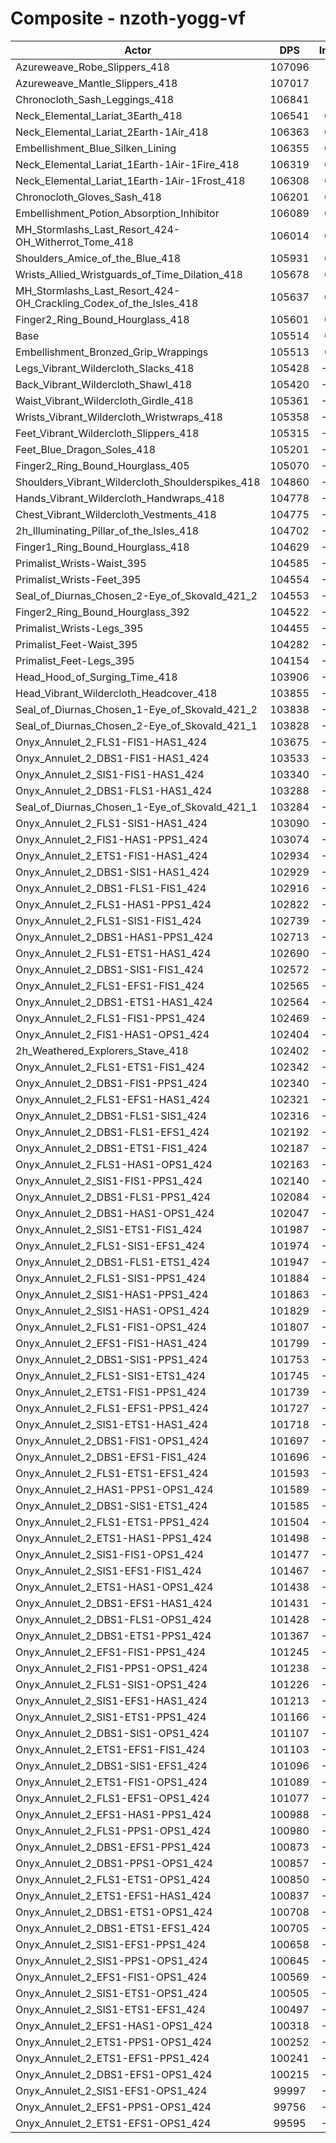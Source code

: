 # Composite - nzoth-yogg-vf
| Actor | DPS | Increase |
|---|:---:|:---:|
|Azureweave_Robe_Slippers_418|107096|1.50%|
|Azureweave_Mantle_Slippers_418|107017|1.42%|
|Chronocloth_Sash_Leggings_418|106841|1.26%|
|Neck_Elemental_Lariat_3Earth_418|106541|0.97%|
|Neck_Elemental_Lariat_2Earth-1Air_418|106363|0.80%|
|Embellishment_Blue_Silken_Lining|106355|0.80%|
|Neck_Elemental_Lariat_1Earth-1Air-1Fire_418|106319|0.76%|
|Neck_Elemental_Lariat_1Earth-1Air-1Frost_418|106308|0.75%|
|Chronocloth_Gloves_Sash_418|106201|0.65%|
|Embellishment_Potion_Absorption_Inhibitor|106089|0.54%|
|MH_Stormlashs_Last_Resort_424-OH_Witherrot_Tome_418|106014|0.47%|
|Shoulders_Amice_of_the_Blue_418|105931|0.39%|
|Wrists_Allied_Wristguards_of_Time_Dilation_418|105678|0.16%|
|MH_Stormlashs_Last_Resort_424-OH_Crackling_Codex_of_the_Isles_418|105637|0.12%|
|Finger2_Ring_Bound_Hourglass_418|105601|0.08%|
|Base|105514|0.00%|
|Embellishment_Bronzed_Grip_Wrappings|105513|0.00%|
|Legs_Vibrant_Wildercloth_Slacks_418|105428|-0.08%|
|Back_Vibrant_Wildercloth_Shawl_418|105420|-0.09%|
|Waist_Vibrant_Wildercloth_Girdle_418|105361|-0.15%|
|Wrists_Vibrant_Wildercloth_Wristwraps_418|105358|-0.15%|
|Feet_Vibrant_Wildercloth_Slippers_418|105315|-0.19%|
|Feet_Blue_Dragon_Soles_418|105201|-0.30%|
|Finger2_Ring_Bound_Hourglass_405|105070|-0.42%|
|Shoulders_Vibrant_Wildercloth_Shoulderspikes_418|104860|-0.62%|
|Hands_Vibrant_Wildercloth_Handwraps_418|104778|-0.70%|
|Chest_Vibrant_Wildercloth_Vestments_418|104775|-0.70%|
|2h_Illuminating_Pillar_of_the_Isles_418|104702|-0.77%|
|Finger1_Ring_Bound_Hourglass_418|104629|-0.84%|
|Primalist_Wrists-Waist_395|104585|-0.88%|
|Primalist_Wrists-Feet_395|104554|-0.91%|
|Seal_of_Diurnas_Chosen_2-Eye_of_Skovald_421_2|104553|-0.91%|
|Finger2_Ring_Bound_Hourglass_392|104522|-0.94%|
|Primalist_Wrists-Legs_395|104455|-1.00%|
|Primalist_Feet-Waist_395|104282|-1.17%|
|Primalist_Feet-Legs_395|104154|-1.29%|
|Head_Hood_of_Surging_Time_418|103906|-1.52%|
|Head_Vibrant_Wildercloth_Headcover_418|103855|-1.57%|
|Seal_of_Diurnas_Chosen_1-Eye_of_Skovald_421_2|103838|-1.59%|
|Seal_of_Diurnas_Chosen_2-Eye_of_Skovald_421_1|103828|-1.60%|
|Onyx_Annulet_2_FLS1-FIS1-HAS1_424|103675|-1.74%|
|Onyx_Annulet_2_DBS1-FIS1-HAS1_424|103533|-1.88%|
|Onyx_Annulet_2_SIS1-FIS1-HAS1_424|103340|-2.06%|
|Onyx_Annulet_2_DBS1-FLS1-HAS1_424|103288|-2.11%|
|Seal_of_Diurnas_Chosen_1-Eye_of_Skovald_421_1|103284|-2.11%|
|Onyx_Annulet_2_FLS1-SIS1-HAS1_424|103090|-2.30%|
|Onyx_Annulet_2_FIS1-HAS1-PPS1_424|103074|-2.31%|
|Onyx_Annulet_2_ETS1-FIS1-HAS1_424|102934|-2.44%|
|Onyx_Annulet_2_DBS1-SIS1-HAS1_424|102929|-2.45%|
|Onyx_Annulet_2_DBS1-FLS1-FIS1_424|102916|-2.46%|
|Onyx_Annulet_2_FLS1-HAS1-PPS1_424|102822|-2.55%|
|Onyx_Annulet_2_FLS1-SIS1-FIS1_424|102739|-2.63%|
|Onyx_Annulet_2_DBS1-HAS1-PPS1_424|102713|-2.65%|
|Onyx_Annulet_2_FLS1-ETS1-HAS1_424|102690|-2.68%|
|Onyx_Annulet_2_DBS1-SIS1-FIS1_424|102572|-2.79%|
|Onyx_Annulet_2_FLS1-EFS1-FIS1_424|102565|-2.80%|
|Onyx_Annulet_2_DBS1-ETS1-HAS1_424|102564|-2.80%|
|Onyx_Annulet_2_FLS1-FIS1-PPS1_424|102469|-2.89%|
|Onyx_Annulet_2_FIS1-HAS1-OPS1_424|102404|-2.95%|
|2h_Weathered_Explorers_Stave_418|102402|-2.95%|
|Onyx_Annulet_2_FLS1-ETS1-FIS1_424|102342|-3.01%|
|Onyx_Annulet_2_DBS1-FIS1-PPS1_424|102340|-3.01%|
|Onyx_Annulet_2_FLS1-EFS1-HAS1_424|102321|-3.03%|
|Onyx_Annulet_2_DBS1-FLS1-SIS1_424|102316|-3.03%|
|Onyx_Annulet_2_DBS1-FLS1-EFS1_424|102192|-3.15%|
|Onyx_Annulet_2_DBS1-ETS1-FIS1_424|102187|-3.15%|
|Onyx_Annulet_2_FLS1-HAS1-OPS1_424|102163|-3.18%|
|Onyx_Annulet_2_SIS1-FIS1-PPS1_424|102140|-3.20%|
|Onyx_Annulet_2_DBS1-FLS1-PPS1_424|102084|-3.25%|
|Onyx_Annulet_2_DBS1-HAS1-OPS1_424|102047|-3.29%|
|Onyx_Annulet_2_SIS1-ETS1-FIS1_424|101987|-3.34%|
|Onyx_Annulet_2_FLS1-SIS1-EFS1_424|101974|-3.36%|
|Onyx_Annulet_2_DBS1-FLS1-ETS1_424|101947|-3.38%|
|Onyx_Annulet_2_FLS1-SIS1-PPS1_424|101884|-3.44%|
|Onyx_Annulet_2_SIS1-HAS1-PPS1_424|101863|-3.46%|
|Onyx_Annulet_2_SIS1-HAS1-OPS1_424|101829|-3.49%|
|Onyx_Annulet_2_FLS1-FIS1-OPS1_424|101807|-3.51%|
|Onyx_Annulet_2_EFS1-FIS1-HAS1_424|101799|-3.52%|
|Onyx_Annulet_2_DBS1-SIS1-PPS1_424|101753|-3.56%|
|Onyx_Annulet_2_FLS1-SIS1-ETS1_424|101745|-3.57%|
|Onyx_Annulet_2_ETS1-FIS1-PPS1_424|101739|-3.58%|
|Onyx_Annulet_2_FLS1-EFS1-PPS1_424|101727|-3.59%|
|Onyx_Annulet_2_SIS1-ETS1-HAS1_424|101718|-3.60%|
|Onyx_Annulet_2_DBS1-FIS1-OPS1_424|101697|-3.62%|
|Onyx_Annulet_2_DBS1-EFS1-FIS1_424|101696|-3.62%|
|Onyx_Annulet_2_FLS1-ETS1-EFS1_424|101593|-3.72%|
|Onyx_Annulet_2_HAS1-PPS1-OPS1_424|101589|-3.72%|
|Onyx_Annulet_2_DBS1-SIS1-ETS1_424|101585|-3.72%|
|Onyx_Annulet_2_FLS1-ETS1-PPS1_424|101504|-3.80%|
|Onyx_Annulet_2_ETS1-HAS1-PPS1_424|101498|-3.81%|
|Onyx_Annulet_2_SIS1-FIS1-OPS1_424|101477|-3.83%|
|Onyx_Annulet_2_SIS1-EFS1-FIS1_424|101467|-3.84%|
|Onyx_Annulet_2_ETS1-HAS1-OPS1_424|101438|-3.86%|
|Onyx_Annulet_2_DBS1-EFS1-HAS1_424|101431|-3.87%|
|Onyx_Annulet_2_DBS1-FLS1-OPS1_424|101428|-3.87%|
|Onyx_Annulet_2_DBS1-ETS1-PPS1_424|101367|-3.93%|
|Onyx_Annulet_2_EFS1-FIS1-PPS1_424|101245|-4.05%|
|Onyx_Annulet_2_FIS1-PPS1-OPS1_424|101238|-4.05%|
|Onyx_Annulet_2_FLS1-SIS1-OPS1_424|101226|-4.06%|
|Onyx_Annulet_2_SIS1-EFS1-HAS1_424|101213|-4.08%|
|Onyx_Annulet_2_SIS1-ETS1-PPS1_424|101166|-4.12%|
|Onyx_Annulet_2_DBS1-SIS1-OPS1_424|101107|-4.18%|
|Onyx_Annulet_2_ETS1-EFS1-FIS1_424|101103|-4.18%|
|Onyx_Annulet_2_DBS1-SIS1-EFS1_424|101096|-4.19%|
|Onyx_Annulet_2_ETS1-FIS1-OPS1_424|101089|-4.19%|
|Onyx_Annulet_2_FLS1-EFS1-OPS1_424|101077|-4.21%|
|Onyx_Annulet_2_EFS1-HAS1-PPS1_424|100988|-4.29%|
|Onyx_Annulet_2_FLS1-PPS1-OPS1_424|100980|-4.30%|
|Onyx_Annulet_2_DBS1-EFS1-PPS1_424|100873|-4.40%|
|Onyx_Annulet_2_DBS1-PPS1-OPS1_424|100857|-4.41%|
|Onyx_Annulet_2_FLS1-ETS1-OPS1_424|100850|-4.42%|
|Onyx_Annulet_2_ETS1-EFS1-HAS1_424|100837|-4.43%|
|Onyx_Annulet_2_DBS1-ETS1-OPS1_424|100708|-4.56%|
|Onyx_Annulet_2_DBS1-ETS1-EFS1_424|100705|-4.56%|
|Onyx_Annulet_2_SIS1-EFS1-PPS1_424|100658|-4.60%|
|Onyx_Annulet_2_SIS1-PPS1-OPS1_424|100645|-4.61%|
|Onyx_Annulet_2_EFS1-FIS1-OPS1_424|100569|-4.69%|
|Onyx_Annulet_2_SIS1-ETS1-OPS1_424|100505|-4.75%|
|Onyx_Annulet_2_SIS1-ETS1-EFS1_424|100497|-4.75%|
|Onyx_Annulet_2_EFS1-HAS1-OPS1_424|100318|-4.92%|
|Onyx_Annulet_2_ETS1-PPS1-OPS1_424|100252|-4.99%|
|Onyx_Annulet_2_ETS1-EFS1-PPS1_424|100241|-5.00%|
|Onyx_Annulet_2_DBS1-EFS1-OPS1_424|100215|-5.02%|
|Onyx_Annulet_2_SIS1-EFS1-OPS1_424|99997|-5.23%|
|Onyx_Annulet_2_EFS1-PPS1-OPS1_424|99756|-5.46%|
|Onyx_Annulet_2_ETS1-EFS1-OPS1_424|99595|-5.61%|
